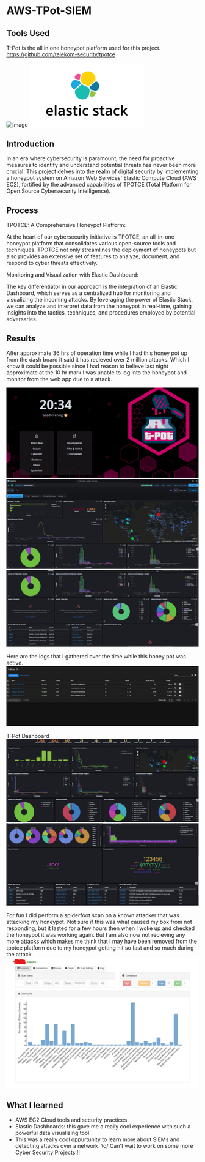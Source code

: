 # AWS-TPot-SIEM

## Tools Used

T-Pot is the all in one honeypot platform used for this project.
https://github.com/telekom-security/tpotce

<img src=https://github.com/OGarland001/AWS-SIEM-TPot/assets/90342911/5f0f1568-4cf1-497f-b4a8-9acd4d593ccb alt="image" style="width:300px;height:auto;">
<img src="image-1.png" alt="image" style="width:300px;height:auto;">

## Introduction

In an era where cybersecurity is paramount, the need for proactive measures to identify and understand potential threats has never been more crucial. This project delves into the realm of digital security by implementing a honeypot system on Amazon Web Services' Elastic Compute Cloud (AWS EC2), fortified by the advanced capabilities of TPOTCE (Total Platform for Open Source Cybersecurity Intelligence).

## Process

TPOTCE: A Comprehensive Honeypot Platform:

At the heart of our cybersecurity initiative is TPOTCE, an all-in-one honeypot platform that consolidates various open-source tools and techniques. TPOTCE not only streamlines the deployment of honeypots but also provides an extensive set of features to analyze, document, and respond to cyber threats effectively.

Monitoring and Visualization with Elastic Dashboard:

The key differentiator in our approach is the integration of an Elastic Dashboard, which serves as a centralized hub for monitoring and visualizing the incoming attacks. By leveraging the power of Elastic Stack, we can analyze and interpret data from the honeypot in real-time, gaining insights into the tactics, techniques, and procedures employed by potential adversaries.

## Results

After approximate 36 hrs of operation time while I had this honey pot up from the dash board it said it has recieved over 2 million attacks. Which I know it could be possible since I had reason to believe last night approximate at the 10 hr mark I was unable to log into the honeypot and monitor from the web app due to a attack.

![Alt text](image-4.png)
![Alt text](image-2.png)
![Alt text](image-3.png)

Here are the logs that I gathered over the time while this honey pot was active.
![Alt text](image-5.png)

T-Pot Dashboard
![Alt text](image-6.png)
![Alt text](image-7.png)

For fun I did perform a spiderfoot scan on a known attacker that was attacking my honeypot. Not sure if this was what caused my box from not responding, but it lasted for a few hours then when I woke up and checked the honeypot it was working again. But I am also now not recieving any more attacks which makes me think that I may have been removed from the tpotce platform due to my honeypot getting hit so fast and so much during the attack.
![Alt text](image-8.png)

## What I learned

- AWS EC2 Cloud tools and security practices.
- Elastic Dashboards: this gave me a really cool experience with such a powerful data visualizing tool.
- This was a really cool oppurtunity to learn more about SIEMs and detecting attacks over a network.
\o/ Can't wait to work on some more Cyber Security Projects!!!
